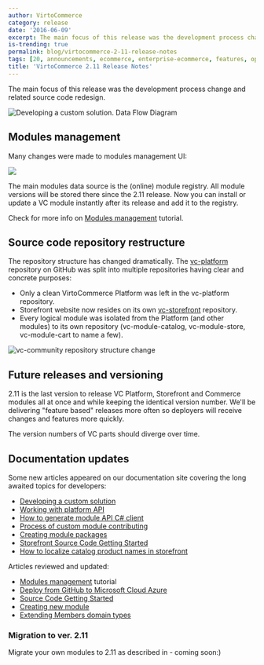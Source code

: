 ```yaml
---
author: VirtoCommerce
category: release
date: '2016-06-09'
excerpt: The main focus of this release was the development process change and related source code redesign.
is-trending: true
permalink: blog/virtocommerce-2-11-release-notes
tags: [20, announcements, ecommerce, enterprise-ecommerce, features, open-source, release-notes, seo]
title: 'VirtoCommerce 2.11 Release Notes'
---
```

The main focus of this release was the development process change and related source code redesign.

![](assets/images/blog/without-source-code-development-process-data-flow-1.png "Developing a custom solution. Data Flow Diagram")

## Modules management

Many changes were made to modules management UI:

![](assets/images/blog/modules.png)

The main modules data source is the (online) module registry. All module versions will be stored there since the 2.11 release. Now you can install or update a VC module instantly after its release and add it to the registry.

Check for more info on [Modules management](docs/vc2devguide/working-with-platform-manager/localization-implementation) tutorial.

## Source code repository restructure

The repository structure has changed dramatically. The <a href="https://github.com/VirtoCommerce/vc-platform" rel="nofollow">vc-platform</a> repository on GitHub was split into multiple repositories having clear and concrete purposes:

* Only a clean VirtoCommerce Platform was left in the vc-platform repository.
* Storefront website now resides on its own <a href="https://github.com/VirtoCommerce/vc-storefront" rel="nofollow">vc-storefront</a> repository.
* Every logical module was isolated from the Platform (and other modules) to its own repository (vc-module-catalog, vc-module-store, vc-module-cart to name a few).

![](assets/images/blog/vc-repository-split.png "vc-community repository structure change")

## Future releases and versioning

2.11 is the last version to release VC Platform, Storefront and Commerce modules all at once and while keeping the identical version number. We'll be delivering "feature based" releases more often so deployers will receive changes and features more quickly.

The version numbers of VC parts should diverge over time.

## Documentation updates

Some new articles appeared on our documentation site covering the long awaited topics for developers:

* [Developing a custom solution](docs/vc2devguide/development-scenarios/developing-a-custom-solution)
* [Working with platform API](docs/vc2devguide/development-scenarios/working-with-platform-api)
* [How to generate module API C# client](docs/vc2devguide/development-scenarios/how-to-generate-module-api-c-sharp-client)
* [Process of custom module contributing](docs/vc2devguide/development-scenarios/process-of-custom-module-contributing)
* [Creating module packages](docs/vc2devguide/development-scenarios/creating-module-packages)
* [Storefront Source Code Getting Started](docs/vc2devguide/deployment/storefront-deployment/storefront-source-code-getting-started)
* [How to localize catalog product names in storefront](docs/vc2devguide/working-with-storefront/how-to-localize-catalog-product-names-in-storefront)

Articles reviewed and updated:

* [Modules management](docs/vc2userguide/configuration/modules-management) tutorial
* [Deploy from GitHub to Microsoft Cloud Azure](docs/vc2devguide/deployment/platform-deployment/deploy-from-github-to-microsoft-cloud-azure)
* [Source Code Getting Started](docs/vc2devguide/deployment/platform-deployment/source-code-getting-started)
* [Creating new module](docs/vc2devguide/working-with-platform-manager/extending-functionality/creating-new-module)
* [Extending Members domain types](docs/vc2devguide/extending-commerce/extending-members-domain-types)

### Migration to ver. 2.11

Migrate your own modules to 2.11 as described in - coming soon:)